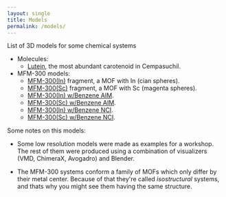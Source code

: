 ```yaml
---
layout: single
title: Models
permalink: /models/
---
```


List of 3D models for some chemical systems

* Molecules:
    * [Lutein](/Model/luteina/index.html), the most abundant carotenoid in Cempasuchil.
* MFM-300 models:
    * [MFM-300(In)](/Model/MFM-300In.html) fragment, a MOF with In (cian spheres).
    * [MFM-300(Sc)](/Model/MFM-300Sc.html) fragment, a MOF with Sc (magenta spheres).
    * [MFM-300(In) w/Benzene AIM](/Model/bPaths_MFMIn.html).
    * [MFM-300(Sc) w/Benzene AIM](/Model/bPaths_MFMSc.html).
    * [MFM-300(In) w/Benzene NCI](/Model/NCI_MFMIn.html).
    * [MFM-300(Sc) w/Benzene NCI](/Model/NCI_MFMSc.html).

Some notes on this models:

* Some low resolution models were made as examples for a workshop. The rest of them were produced using a combination of visualizers (VMD, ChimeraX, Avogadro) and Blender.

* The MFM-300 systems conform a family of MOFs which only differ by their metal center. Because of that they're called *isostructural* systems, and thats why you might see them having the same structure.
